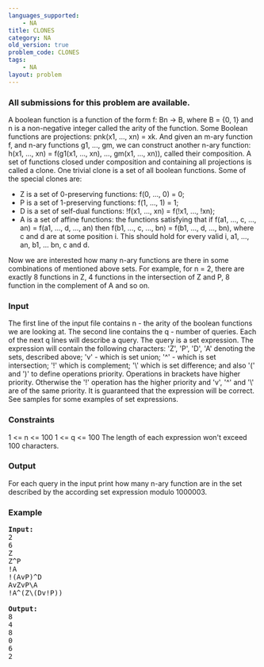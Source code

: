 ```yaml
---
languages_supported:
    - NA
title: CLONES
category: NA
old_version: true
problem_code: CLONES
tags:
    - NA
layout: problem
---
```

###  All submissions for this problem are available. 

A boolean function is a function of the form f: Bn -> B, where B = {0, 1} and n is a non-negative integer called the arity of the function. Some Boolean functions are projections: pnk(x1, ..., xn) = xk. And given an m-ary function f, and n-ary functions g1, ..., gm, we can construct another n-ary function: h(x1, ..., xn) = f(g1(x1, ..., xn), ..., gm(x1, ..., xn)), called their composition. A set of functions closed under composition and containing all projections is called a clone. One trivial clone is a set of all boolean functions. Some of the special clones are:

- Z is a set of 0-preserving functions: f(0, ..., 0) = 0;
- P is a set of 1-preserving functions: f(1, ..., 1) = 1;
- D is a set of self-dual functions: !f(x1, ..., xn) = f(!x1, ..., !xn);
- A is a set of affine functions: the functions satisfying that if f(a1, ..., c, ..., an) = f(a1, ..., d, ..., an) then f(b1, ..., c, ..., bn) = f(b1, ..., d, ..., bn), where c and d are at some position i. This should hold for every valid i, a1, ..., an, b1, ... bn, c and d.

Now we are interested how many n-ary functions are there in some combinations of mentioned above sets. For example, for n = 2, there are exactly 8 functions in Z, 4 functions in the intersection of Z and P, 8 function in the complement of A and so on.

### Input

The first line of the input file contains n - the arity of the boolean functions we are looking at. The second line contains the q - number of queries. Each of the next q lines will describe a query. The query is a set expression. The expression will contain the following characters: 'Z', 'P', 'D', 'A' denoting the sets, described above; 'v' - which is set union; '^' - which is set intersection; '!' which is complement; '\\' which is set difference; and also '(' and ')' to define operations priority. Operations in brackets have higher priority. Otherwise the '!' operation has the higher priority and 'v', '^' and '\\' are of the same priority. It is guaranteed that the expression will be correct. See samples for some examples of set expressions.

### Constraints

1 <= n <= 100
1 <= q <= 100
The length of each expression won't exceed 100 characters.

### Output

For each query in the input print how many n-ary function are in the set described by the according set expression modulo 1000003.

### Example

<pre>
<b>Input:</b>
2
6
Z
Z^P
!A
!(AvP)^D
AvZvP\A
!A^(Z\(Dv!P))

<b>Output:</b>
8
4
8
0
6
2

</pre>